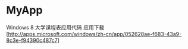 MyApp
=====

Windows 8 大学课程表应用代码
应用下载[http://apps.microsoft.com/windows/zh-cn/app/052628ae-f683-43a9-8c3e-f94390c487c7]
